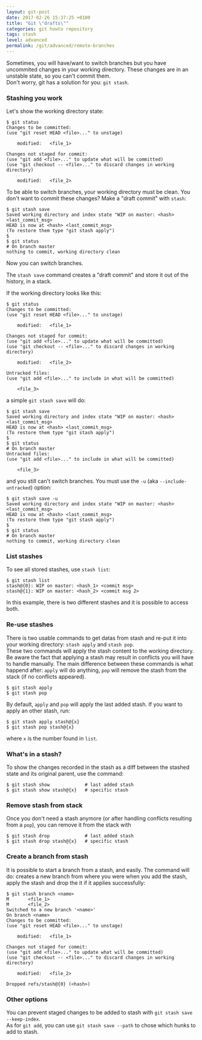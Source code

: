```yaml
---
layout: git-post
date: 2017-02-26 15:37:25 +0100
title: "Git \"drafts\""
categories: git howto repository
tags: stash
level: advanced
permalink: /git/advanced/remote-branches
---
```


Sometimes, you will have/want to switch branches but you have uncommited changes in your working directory. These changes are in an unstable state, so you can't commit them.  
Don't worry, git has a solution for you: `git stash`.

### Stashing you work

Let's show the working directory state:

    $ git status
    Changes to be committed:
    (use "git reset HEAD <file>..." to unstage)

	    modified:   <file_1>

    Changes not staged for commit:
    (use "git add <file>..." to update what will be committed)
    (use "git checkout -- <file>..." to discard changes in working directory)

	    modified:   <file_2>

To be able to switch branches, your working directory must be clean. You don't want to commit these changes? Make a "draft commit" with `stash`:

    $ git stash save
    Saved working directory and index state "WIP on master: <hash> <last_commit_msg>
    HEAD is now at <hash> <last_commit_msg>
    (To restore them type "git stash apply")
    $
    $ git status
    # On branch master
    nothing to commit, working directory clean

Now you can switch branches.  
  
The `stash save` command creates a "draft commit" and store it out of the history, in a stack.  
  
If the working directory looks like this:

    $ git status
    Changes to be committed:
    (use "git reset HEAD <file>..." to unstage)

	    modified:   <file_1>

    Changes not staged for commit:
    (use "git add <file>..." to update what will be committed)
    (use "git checkout -- <file>..." to discard changes in working directory)

	    modified:   <file_2>
	    
    Untracked files:
    (use "git add <file>..." to include in what will be committed)

	    <file_3>

a simple `git stash save` will do:

    $ git stash save
    Saved working directory and index state "WIP on master: <hash> <last_commit_msg>
    HEAD is now at <hash> <last_commit_msg>
    (To restore them type "git stash apply")
    $
    $ git status
    # On branch master
    Untracked files:
    (use "git add <file>..." to include in what will be committed)

	    <file_3>

and you still can't switch branches. You must use the `-u` (aka `--include-untracked`) option:

    $ git stash save -u
    Saved working directory and index state "WIP on master: <hash> <last_commit_msg>
    HEAD is now at <hash> <last_commit_msg>
    (To restore them type "git stash apply")
    $
    $ git status
    # On branch master
    nothing to commit, working directory clean

### List stashes

To see all stored stashes, use `stash list`:

    $ git stash list
    stash@{0}: WIP on master: <hash_1> <commit msg>
    stash@{1}: WIP on master: <hash_2> <commit msg 2>

In this example, there is two different stashes and it is possible to access both.

### Re-use stashes

There is two usable commands to get datas from stash and re-put it into your working directory: `stash apply` and `stash pop`.  
These two commands will apply the stash content to the working directory. Be aware the fact that applying a stash may result in conflicts you will have to handle manually. The main difference between these commands is what happend after: `apply` will do anything, `pop` will remove the stash from the stack (if no conflicts appeared).

    $ git stash apply
    $ git stash pop

By default, `apply` and `pop` will apply the last added stash. If you want to apply an other stash, run:

    $ git stash apply stash@{x}
    $ git stash pop stash@{x}

where `x` is the number found in `list`.

### What's in a stash?

To show the changes recorded in the stash as a diff between the stashed state and its original parent, use the command:

    $ git stash show             # last added stash
    $ git stash show stash@{x}   # specific stash

### Remove stash from stack

Once you don't need a stash anymore (or after handling conflicts resulting from a `pop`), you can remove it from the stack with

    $ git stash drop             # last added stash
    $ git stash drop stash@{x}   # specific stash

### Create a branch from stash

It is possible to start a branch from a stash, and easily. The command will do: creates a new branch from where you were when you add the stash, apply the stash and drop the it if it applies successfully:

    $ git stash branch <name>
    M       <file_1>
    M       <file_2>
    Switched to a new branch '<name>'
    On branch <name>
    Changes to be committed:
    (use "git reset HEAD <file>..." to unstage)

	    modified:   <file_1>

    Changes not staged for commit:
    (use "git add <file>..." to update what will be committed)
    (use "git checkout -- <file>..." to discard changes in working directory)

	    modified:   <file_2>

    Dropped refs/stash@{0} (<hash>)

### Other options

You can prevent staged changes to be added to stash with `git stash save --keep-index`.  
As for `git add`, you can use `git stash save --path` to chose which hunks to add to stash.
